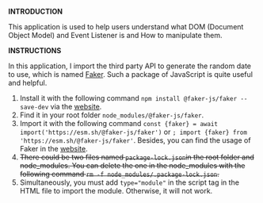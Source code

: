 **INTRODUCTION**

This application is used to help users understand what DOM (Document Object Model) and Event Listener is and How to
manipulate them.

**INSTRUCTIONS**

In this application, I import the third party API to generate the random date to use, which is
named [Faker](https://fakerjs.dev/). Such a package of JavaScript is quite useful and helpful.

1. Install it with the
   following command `npm install @faker-js/faker --save-dev` via the [website](https://fakerjs.dev/guide/).
2. Find it in your root folder `node_modules/@faker-js/faker`.
3. Import it with the following command `const {faker} = await import('https://esm.sh/@faker-js/faker')` or `;
import {faker} from 'https://esm.sh/@faker-js/faker'`. Besides, you can find the usage of Faker in
   the [website](https://fakerjs.dev/guide/usage.html).
4. ~~There could be two files named `package-lock.json`in the root folder and node_modules. You can delete the one in
   the
   node_modules with the following command `rm -f node_modules/.package-lock.json`.~~
5. Simultaneously, you must add `type="module"` in the script tag in the HTML file to import the module. Otherwise, it
   will
   not work.